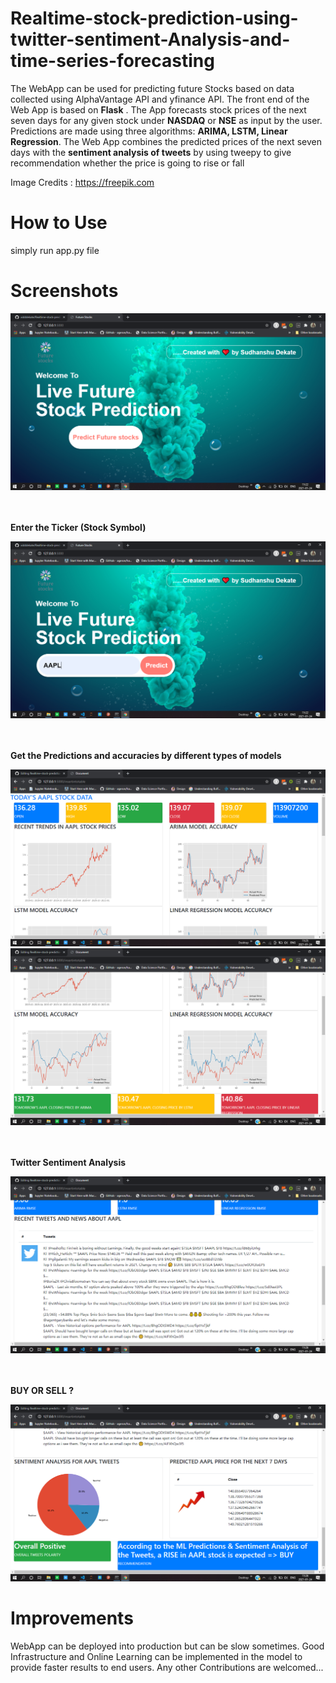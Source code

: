 # Realtime-stock-prediction-using-twitter-sentiment-Analysis-and-time-series-forecasting

The WebApp can be used for predicting future Stocks based on data collected using AlphaVantage API and yfinance API.
The front end of the Web App is based on **Flask** . The App forecasts stock prices of the next seven days for any given stock under **NASDAQ** or **NSE** as input by the user. Predictions are made using three algorithms: **ARIMA, LSTM, Linear Regression**. The Web App combines the predicted prices of the next seven days with the **sentiment analysis of tweets** by using tweepy to give recommendation whether the price is going to rise or fall

Image Credits : https://freepik.com

# How to Use

simply run app.py file 

# Screenshots


<img src="https://github.com/xidddekate/Realtime-stock-prediction-using-twitter-sentiment-Analysis-and-time-series-forecasting/blob/main/Screenshot%20(44).png">

<br><br> **Enter the Ticker (Stock Symbol)**
<br>

<img src="https://github.com/xidddekate/Realtime-stock-prediction-using-twitter-sentiment-Analysis-and-time-series-forecasting/blob/main/Screenshot%20(45).png">

<br><br> **Get the Predictions and accuracies by different types of models**
 <br> 
 
<img src="https://github.com/xidddekate/Realtime-stock-prediction-using-twitter-sentiment-Analysis-and-time-series-forecasting/blob/main/Screenshot%20(46).png">
<img src="https://github.com/xidddekate/Realtime-stock-prediction-using-twitter-sentiment-Analysis-and-time-series-forecasting/blob/main/Screenshot%20(47).png">

<br><br> **Twitter Sentiment Analysis**
 <br> 
 
<img src="https://github.com/xidddekate/Realtime-stock-prediction-using-twitter-sentiment-Analysis-and-time-series-forecasting/blob/main/Screenshot%20(48).png">

<br><br> **BUY OR SELL ?**
 <br> 
 
<img src="https://github.com/xidddekate/Realtime-stock-prediction-using-twitter-sentiment-Analysis-and-time-series-forecasting/blob/main/Screenshot%20(49).png">


# Improvements

WebApp can be deployed into production but can be slow sometimes. Good Infrastructure and Online Learning can be implemented in the model to provide faster results to end users.
Any other Contributions are welcomed...
